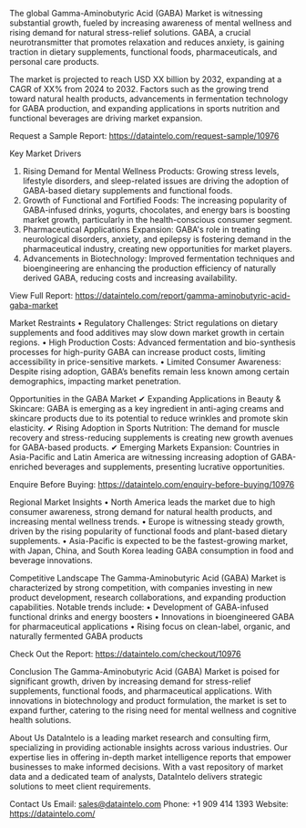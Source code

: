 The global Gamma-Aminobutyric Acid (GABA) Market is witnessing substantial growth, fueled by increasing awareness of mental wellness and rising demand for natural stress-relief solutions. GABA, a crucial neurotransmitter that promotes relaxation and reduces anxiety, is gaining traction in dietary supplements, functional foods, pharmaceuticals, and personal care products.

The market is projected to reach USD XX billion by 2032, expanding at a CAGR of XX% from 2024 to 2032. Factors such as the growing trend toward natural health products, advancements in fermentation technology for GABA production, and expanding applications in sports nutrition and functional beverages are driving market expansion.

Request a Sample Report: https://dataintelo.com/request-sample/10976

Key Market Drivers
1.	Rising Demand for Mental Wellness Products: Growing stress levels, lifestyle disorders, and sleep-related issues are driving the adoption of GABA-based dietary supplements and functional foods.
2.	Growth of Functional and Fortified Foods: The increasing popularity of GABA-infused drinks, yogurts, chocolates, and energy bars is boosting market growth, particularly in the health-conscious consumer segment.
3.	Pharmaceutical Applications Expansion: GABA's role in treating neurological disorders, anxiety, and epilepsy is fostering demand in the pharmaceutical industry, creating new opportunities for market players.
4.	Advancements in Biotechnology: Improved fermentation techniques and bioengineering are enhancing the production efficiency of naturally derived GABA, reducing costs and increasing availability.

View Full Report: https://dataintelo.com/report/gamma-aminobutyric-acid-gaba-market

Market Restraints
•	Regulatory Challenges: Strict regulations on dietary supplements and food additives may slow down market growth in certain regions.
•	High Production Costs: Advanced fermentation and bio-synthesis processes for high-purity GABA can increase product costs, limiting accessibility in price-sensitive markets.
•	Limited Consumer Awareness: Despite rising adoption, GABA’s benefits remain less known among certain demographics, impacting market penetration.

Opportunities in the GABA Market
✔ Expanding Applications in Beauty & Skincare: GABA is emerging as a key ingredient in anti-aging creams and skincare products due to its potential to reduce wrinkles and promote skin elasticity.
✔ Rising Adoption in Sports Nutrition: The demand for muscle recovery and stress-reducing supplements is creating new growth avenues for GABA-based products.
✔ Emerging Markets Expansion: Countries in Asia-Pacific and Latin America are witnessing increasing adoption of GABA-enriched beverages and supplements, presenting lucrative opportunities.

Enquire Before Buying: https://dataintelo.com/enquiry-before-buying/10976

Regional Market Insights
•	North America leads the market due to high consumer awareness, strong demand for natural health products, and increasing mental wellness trends.
•	Europe is witnessing steady growth, driven by the rising popularity of functional foods and plant-based dietary supplements.
•	Asia-Pacific is expected to be the fastest-growing market, with Japan, China, and South Korea leading GABA consumption in food and beverage innovations.

Competitive Landscape
The Gamma-Aminobutyric Acid (GABA) Market is characterized by strong competition, with companies investing in new product development, research collaborations, and expanding production capabilities. Notable trends include:
•	Development of GABA-infused functional drinks and energy boosters
•	Innovations in bioengineered GABA for pharmaceutical applications
•	Rising focus on clean-label, organic, and naturally fermented GABA products

Check Out the Report: https://dataintelo.com/checkout/10976

Conclusion
The Gamma-Aminobutyric Acid (GABA) Market is poised for significant growth, driven by increasing demand for stress-relief supplements, functional foods, and pharmaceutical applications. With innovations in biotechnology and product formulation, the market is set to expand further, catering to the rising need for mental wellness and cognitive health solutions.

About Us
DataIntelo is a leading market research and consulting firm, specializing in providing actionable insights across various industries. Our expertise lies in offering in-depth market intelligence reports that empower businesses to make informed decisions. With a vast repository of market data and a dedicated team of analysts, DataIntelo delivers strategic solutions to meet client requirements.

Contact Us
Email: sales@dataintelo.com
Phone: +1 909 414 1393
Website: https://dataintelo.com/
